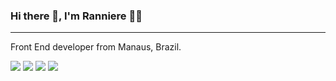 ### Hi there 👋, I'm Ranniere 👨‍💻
___________________________________________________________________________________________________________________________________________________________________________________
Front End developer from Manaus, Brazil.

[<img src="https://img.shields.io/badge/LinkedIn-0077B5?style=for-the-badge&logo=linkedin&logoColor=white" />](https://www.linkedin.com/in/rannierefarias/)
[<img src="https://img.shields.io/badge/Facebook-1877F2?style=for-the-badge&logo=facebook&logoColor=white" />](https://facebook.com/Orkuml)
[<img src="https://img.shields.io/badge/Instagram-E4405F?style=for-the-badge&logo=instagram&logoColor=white" />](https://instagram.com/orkumlmetal)
[<img src="https://img.shields.io/badge/twitter-%231DA1F2.svg?&style=for-the-badge&logo=twitter&logoColor=white" />](https://twitter.com/Orkuml)





<!--
**Orkuml/Orkuml** is a ✨ _special_ ✨ repository because its `README.md` (this file) appears on your GitHub profile.

Here are some ideas to get you started:

- 🔭 I’m currently working on ...
- 🌱 I’m currently learning ...
- 👯 I’m looking to collaborate on ...
- 🤔 I’m looking for help with ...
- 💬 Ask me about ...
- 📫 How to reach me: ...
- 😄 Pronouns: ...
- ⚡ Fun fact: ...
-->

